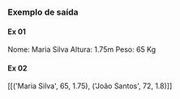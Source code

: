 ### Exemplo de saída

#### Ex 01
Nome: Maria Silva
Altura: 1.75m
Peso: 65 Kg

#### Ex 02

[[('Maria Silva', 65, 1.75), ('João Santos', 72, 1.8)]]